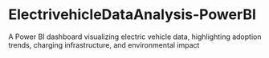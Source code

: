 # ElectrivehicleDataAnalysis-PowerBI
A Power BI dashboard visualizing electric vehicle data, highlighting adoption trends, charging infrastructure, and environmental impact
